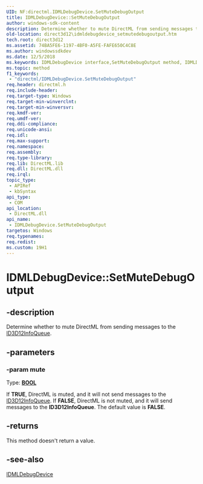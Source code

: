 ```yaml
---
UID: NF:directml.IDMLDebugDevice.SetMuteDebugOutput
title: IDMLDebugDevice::SetMuteDebugOutput
author: windows-sdk-content
description: Determine whether to mute DirectML from sending messages to the ID3D12InfoQueue.
old-location: direct3d12\idmldebugdevice_setmutedebugoutput.htm
tech.root: direct3d12
ms.assetid: 74BA5FE6-1197-4BF0-A5FE-FAFE650C4C8E
ms.author: windowssdkdev
ms.date: 12/5/2018
ms.keywords: IDMLDebugDevice interface,SetMuteDebugOutput method, IDMLDebugDevice.SetMuteDebugOutput, IDMLDebugDevice::SetMuteDebugOutput, SetMuteDebugOutput, SetMuteDebugOutput method, SetMuteDebugOutput method,IDMLDebugDevice interface, direct3d12.idmldebugdevice_setmutedebugoutput, directml/IDMLDebugDevice::SetMuteDebugOutput
ms.topic: method
f1_keywords: 
 - "directml/IDMLDebugDevice.SetMuteDebugOutput"
req.header: directml.h
req.include-header: 
req.target-type: Windows
req.target-min-winverclnt: 
req.target-min-winversvr: 
req.kmdf-ver: 
req.umdf-ver: 
req.ddi-compliance: 
req.unicode-ansi: 
req.idl: 
req.max-support: 
req.namespace: 
req.assembly: 
req.type-library: 
req.lib: DirectML.lib
req.dll: DirectML.dll
req.irql: 
topic_type:
 - APIRef
 - kbSyntax
api_type:
 - COM
api_location:
 - DirectML.dll
api_name:
 - IDMLDebugDevice.SetMuteDebugOutput
targetos: Windows
req.typenames: 
req.redist: 
ms.custom: 19H1
---
```


# IDMLDebugDevice::SetMuteDebugOutput

## -description

Determine whether to mute DirectML from sending messages to the <a href="https://docs.microsoft.com/windows/desktop/api/d3d12sdklayers/nn-d3d12sdklayers-id3d12infoqueue">ID3D12InfoQueue</a>.

## -parameters

### -param mute

Type: <b><a href="https://docs.microsoft.com/windows/desktop/WinProg/windows-data-types">BOOL</a></b>

If <b>TRUE</b>, DirectML is muted, and it will not send messages to the <a href="https://docs.microsoft.com/windows/desktop/api/d3d12sdklayers/nn-d3d12sdklayers-id3d12infoqueue">ID3D12InfoQueue</a>. If <b>FALSE</b>, DirectML is not muted, and it will send messages to the <b>ID3D12InfoQueue</b>. The default value is <b>FALSE</b>.

## -returns

This method doesn't return a value.

## -see-also

[IDMLDebugDevice](/windows/desktop/api/directml/nn-directml-idmldebugdevice)